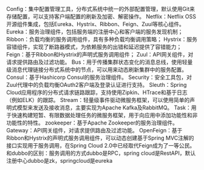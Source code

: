 Config：集中配置管理工具，分布式系统中统一的外部配置管理，默认使用Git来存储配置，可以支持客户端配置的刷新及加密、解密操作。
Netflix：Netflix OSS 开源组件集成，包括Eureka、Hystrix、Ribbon、Feign、Zuul等核心组件。
Eureka：服务治理组件，包括服务端的注册中心和客户端的服务发现机制；
Ribbon：负载均衡的服务调用组件，具有多种负载均衡调用策略；
Hystrix：服务容错组件，实现了断路器模式，为依赖服务的出错和延迟提供了容错能力；
Feign：基于Ribbon和Hystrix的声明式服务调用组件；
Zuul：API网关组件，对请求提供路由及过滤功能。
Bus：用于传播集群状态变化的消息总线，使用轻量级消息代理链接分布式系统中的节点，可以用来动态刷新集群中的服务配置。
Consul：基于Hashicorp Consul的服务治理组件。
Security：安全工具包，对Zuul代理中的负载均衡OAuth2客户端及登录认证进行支持。
Sleuth：Spring Cloud应用程序的分布式请求链路跟踪，支持使用Zipkin、HTrace和基于日志（例如ELK）的跟踪。
Stream：轻量级事件驱动微服务框架，可以使用简单的声明式模型来发送及接收消息，主要实现为Apache Kafka及RabbitMQ。
Task：用于快速构建短暂、有限数据处理任务的微服务框架，用于向应用中添加功能性和非功能性的特性。
zookeeper：基于Apache Zookeeper的服务治理组件。
Gateway：API网关组件，对请求提供路由及过滤功能。
OpenFeign：基于Ribbon和Hystrix的声明式服务调用组件，可以动态创建基于Spring MVC注解的接口实现用于服务调用，在Spring Cloud 2.0中已经取代Feign成为了一等公民。
和dubbo的区别：服务调用的方式dubbo是RPC，spring cloud是RestAPI，默认注册中心dubbo是zk，springcloud是eureka